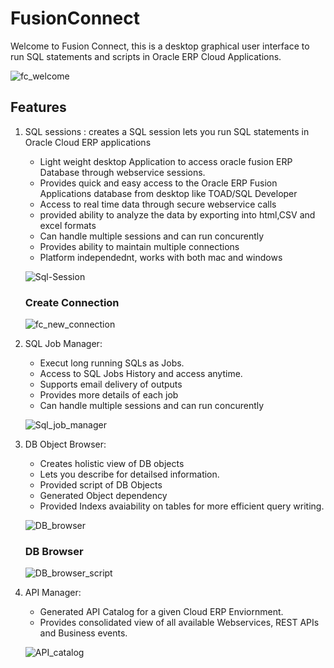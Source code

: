 # FusionConnect

Welcome to Fusion Connect, this is a desktop graphical user interface to run SQL statements and scripts in Oracle ERP Cloud Applications.

![fc_welcome](https://user-images.githubusercontent.com/60496276/208557140-99ccbe11-518f-45a7-8423-875e2f1f0f6b.PNG)

## Features
1. SQL sessions : creates a SQL session lets you run SQL statements in Oracle Cloud ERP applications
    - Light weight desktop Application to access oracle fusion ERP Database through webservice sessions.
    - Provides quick and easy access to the Oracle ERP Fusion Applications database from desktop like TOAD/SQL Developer
    - Access to real time data through secure webservice calls
    - provided ability to analyze the data by exporting into html,CSV and excel formats
    - Can handle multiple sessions and can run concurently
    - Provides ability to maintain multiple connections
    - Platform independednt, works with both mac and windows
    
    ![Sql-Session](https://user-images.githubusercontent.com/60496276/208556840-357a39a6-c55c-4a6f-a816-a6261da191c7.PNG)
    
    ### Create Connection
    ![fc_new_connection](https://user-images.githubusercontent.com/60496276/208557197-5d7f9c33-8722-4fbc-ae11-8e6e8012ba7b.PNG)


 2. SQL Job Manager: 
    - Execut long running SQLs as Jobs.
    - Access to SQL Jobs History and access anytime.
    - Supports email delivery of outputs
    - Provides more details of each job
    - Can handle multiple sessions and can run concurently

    ![Sql_job_manager](https://user-images.githubusercontent.com/60496276/208556647-15927531-ba36-4804-a338-911ef6e5900b.PNG)
    
 3. DB Object Browser: 
    - Creates holistic view of DB objects
    - Lets you describe for detailsed information.
    - Provided script of DB Objects
    - Generated Object dependency
    - Provided Indexs avaiability on tables for more efficient query writing.

    ![DB_browser](https://user-images.githubusercontent.com/60496276/208556695-31c6b982-b2ab-4b24-a6b3-c3dd691d64ba.PNG)
    
    ### DB Browser
    
    ![DB_browser_script](https://user-images.githubusercontent.com/60496276/208557049-ab6724e9-e925-4053-9f72-bfbc1f8e1c46.PNG)
    
 4. API Manager:
    - Generated API Catalog for a given Cloud ERP Enviornment.
    - Provides consolidated view of all available Webservices, REST APIs and Business events. 
     
    ![API_catalog](https://user-images.githubusercontent.com/60496276/208557002-78faff20-7c8f-4a45-9575-b2a477ca31b3.PNG)
   
